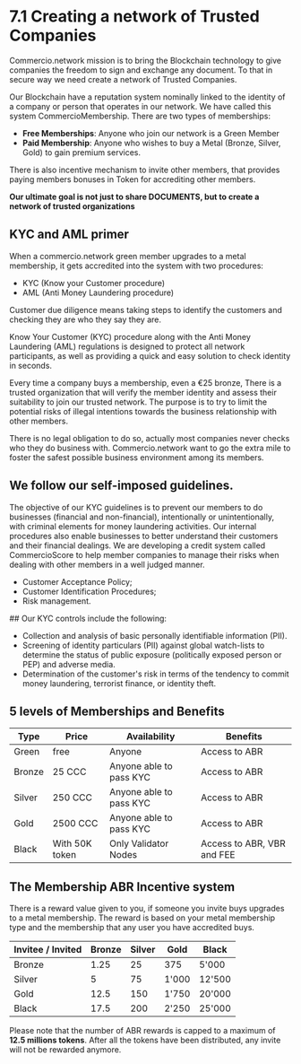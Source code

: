 # 7.1 Creating a network of Trusted Companies
Commercio.network mission is to bring the Blockchain technology to give companies the freedom to sign and exchange any document. To that in secure way we need create a network of Trusted Companies.

Our Blockchain have a reputation system nominally linked to the identity of a company or person that operates in our network. We have called this system CommercioMembership.  There are two types of memberships:

* **Free Memberships**: Anyone who join our network is a Green Member
* **Paid Membership**: Anyone who wishes to buy a Metal (Bronze, Silver, Gold) to gain premium services.

There is also incentive mechanism to invite other members, that provides paying members bonuses in Token for accrediting other members.

**Our ultimate goal is not just to share DOCUMENTS, but to create a network of trusted organizations**

## KYC and AML primer
When a commercio.network green member upgrades to a metal membership, it gets accredited into the system with two procedures:

* KYC (Know your Customer procedure)
* AML (Anti Money Laundering procedure)

Customer due diligence means taking steps to identify the customers and checking they are who they say they are.

Know Your Customer (KYC) procedure along with the Anti Money Laundering (AML) regulations is designed to protect all network participants, as well as providing a quick and easy solution to check identity in seconds.

Every time a company buys a membership, even a €25 bronze, There is a trusted organization that will verify the member identity and assess their suitability to join our trusted network. The purpose is to try to limit the potential risks of illegal intentions towards the business relationship with other members. 

There is no legal obligation to do so, actually most companies never checks who they do business with. Commercio.network want to go the extra mile to foster the safest possible business environment among its members. 

## We follow our self-imposed guidelines.
The objective of our KYC guidelines is to prevent our members to do businesses (financial and non-financial), intentionally or unintentionally, with criminal elements for money laundering activities. Our internal procedures also enable businesses to better understand their customers and their financial dealings. We are developing a credit system called CommercioScore to help member companies to manage their risks when dealing with other members in a well judged manner.

* Customer Acceptance Policy;
* Customer Identification Procedures;
* Risk management.

## Our KYC controls include the following:
* Collection and analysis of basic personally identifiable information (PII). 
* Screening of identity particulars (PII) against global watch-lists to determine the status of public exposure (politically exposed person or PEP) and adverse media.
* Determination of the customer's risk in terms of the tendency to commit money laundering, terrorist finance, or identity theft.

## 5 levels of Memberships and Benefits
| Type   | Price          | Availability            | Benefits                   | 
|--------|----------------|-------------------------|----------------------------|
| Green  | free           | Anyone                  | Access to ABR              |
| Bronze | 25 CCC         | Anyone able to pass KYC | Access to ABR              |
| Silver | 250 CCC        | Anyone able to pass KYC | Access to ABR              |
| Gold   | 2500 CCC       | Anyone able to pass KYC | Access to ABR              |
| Black  | With 50K token | Only Validator Nodes    | Access to ABR, VBR and FEE |

## The Membership ABR Incentive system
There is a reward value given to you, if someone you invite buys upgrades to a metal membership. The reward is based on your metal membership type and the membership that any user you have accredited buys.

| Invitee / Invited | Bronze | Silver | Gold  | Black  |
|-------------------|--------|--------|-------|--------|
| Bronze            | 1.25   | 25     | 375   | 5'000  | 
| Silver            | 5      | 75     | 1'000 | 12'500 |
| Gold              | 12.5   | 150    | 1'750 | 20'000 |
| Black             | 17.5   | 200    | 2'250 | 25'000 | 

Please note that the number of ABR rewards is capped to a maximum of **12.5 millions tokens**.
After all the tokens have been distributed, any invite will not be rewarded anymore.
